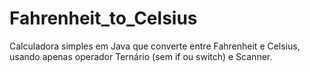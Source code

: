 # Fahrenheit_to_Celsius
Calculadora simples em Java que converte entre Fahrenheit e Celsius, usando apenas operador Ternário (sem if ou switch) e Scanner.
